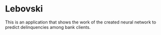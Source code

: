 # Lebovski
This is an application that shows the work of the created neural network to predict delinquencies among bank clients.
